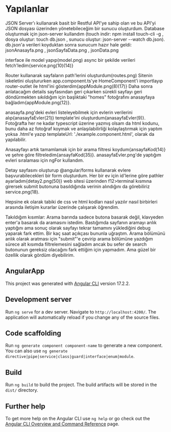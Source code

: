 # Yapılanlar

JSON Server'ı kullanarak basit bir Restful API'ye sahip olan ve bu API'yi JSON dosyası üzerinden yönetebileceğim bir sunucu oluşturdum.
Database oluşturmak için json-server kullandım (touch indir: npm install touch-cli -g , dosya oluştur: touch db.json , sunucu oluştur: json-server --watch db.json).
db.json'a verileri koyduktan sonra sunucum hazır hale geldi:
jsonAnasayfa.png , jsonSayfaData.png , jsonData.png


interface ile model yapıp(model.png) async bir şekilde verileri fetch'ledim{service.png(10)(14)}

Router kullanarak sayfaların path'lerini oluşturdum(routes.png)
Sitenin iskeletini oluştururken app.component.ts'ye HomeComponent'i importlayıp router-outlet ile html'ini gösterdim{appModule.png(8)(17)}
Daha sonra anlatacağım details sayfasından geri çıkarken sürekli sayfayı geri döndürmekten sıkıldığım için başlıktaki "homes" fotoğrafını anasayfaya bağladım{appModule.png(12)}.

anasayfa.png'deki evleri listeleyebilmek için evlerin verilerini alıp{anasayfaEvler(21)} template'ini oluşturdum{anasayfaEvler(9)}. Fotoğrafta her ne kadar typescript üzerine yazmış 
olsam da html kodunu, bunu daha az fotoğraf koymak ve anlaşılabilirliği kolaylaştırmak için yaptım yoksa .html'e yazıp templateUrl: './example.component.html', olarak da yapılabilir.

Anasayfayı artık tamamlamak için bir arama filtresi koydum{ansayfaKod(14)} ve şehre göre filtreledim{ansayfaKod(35)}. anasayfaEvler.png'de yaptığım evleri sıralaması için ngFor kullandım.

Detay sayfasını oluşturup @angular/forms kullanarak evlere başvurabilecekleri bir form oluşturdum. Her bir ev için id'lerine göre pathler ayarladım{detay2.png(50)}
web sitesi üzerinden f12>terminal kısmına girersek submit butonuna basıldığında verinin alındığını da görebiliriz service.png(18).

Hepsine ek olarak tabiki de css ve html kodları nasıl yazılır nasıl birbirleri arasında iletişim kurarlar üzerinde çalışarak öğrendim.



Takıldığım kısımlar: Arama barında sadece butona basarak değil, klavyeden enter'a basarak da aramasını istedim. Bastığımda sayfanın aramayı anlık yaptığını ama sonuç olarak sayfayı tekrar
tamamını yüklediğini debug yaparak fark ettim. Bir kaç saat açıkçası bununla uğraştım. Arama bölümünü anlık olarak aratması için "submit"'e çevirip arama bölümüne yazdığım sürece
alt kısımda filtrelemesini sağladım ancak bu sefer de search butonunun gereksiz olacağını fark ettiğim için yapmadım. Ama güzel bir özellik olarak gördüm diyebilirim.




## AngularApp

This project was generated with [Angular CLI](https://github.com/angular/angular-cli) version 17.2.2.

## Development server

Run `ng serve` for a dev server. Navigate to `http://localhost:4200/`. The application will automatically reload if you change any of the source files.

## Code scaffolding

Run `ng generate component component-name` to generate a new component. You can also use `ng generate directive|pipe|service|class|guard|interface|enum|module`.

## Build

Run `ng build` to build the project. The build artifacts will be stored in the `dist/` directory.

## Further help

To get more help on the Angular CLI use `ng help` or go check out the [Angular CLI Overview and Command Reference](https://angular.io/cli) page.
